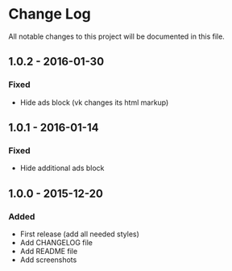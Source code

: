 # Change Log
All notable changes to this project will be documented in this file.

## 1.0.2 - 2016-01-30
### Fixed
- Hide ads block (vk changes its html markup)

## 1.0.1 - 2016-01-14
### Fixed
- Hide additional ads block

## 1.0.0 - 2015-12-20
### Added
- First release (add all needed styles)
- Add CHANGELOG file
- Add README file
- Add screenshots
